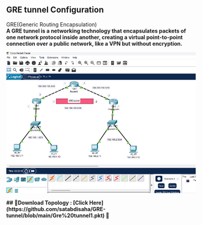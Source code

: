 
## GRE tunnel Configuration
GRE(Generic Routing Encapsulation)<br>
<b>A GRE tunnel is a networking technology that encapsulates packets of one network protocol inside another, creating a virtual point-to-point connection over a public network, like a VPN but without encryption. <br>

<p align="center">
  <img src=" https://github.com/satabdisaha/CCNA-200-301/blob/main/CCNA_200-301/img/gre_tunneling.png" alt="Let's Get Started">
</p>
## 📁Download Topology :   [Click Here](https://github.com/satabdisaha/GRE-tunnel/blob/main/Gre%20tunnel1.pkt)  🔫<br>
<br>
